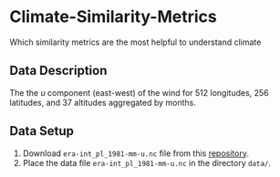 # Climate-Similarity-Metrics
Which similarity metrics are the most helpful to understand climate

## Data Description

The the *u* component (east-west) of the wind for 512 longitudes, 256 latitudes, and 37 altitudes aggregated by months.

## Data Setup

1. Download `era-int_pl_1981-mm-u.nc` file from this [repository](https://nextcloud.scc.kit.edu/s/cwpp3wdQPcm96jq). 
2. Place the data file `era-int_pl_1981-mm-u.nc` in the directory `data/`.


